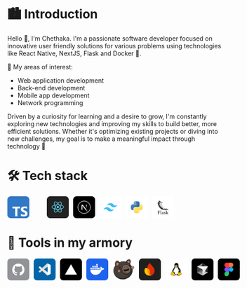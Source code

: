 # 🏙️ Introduction 

Hello 👋, I'm Chethaka. I'm a passionate software developer focused on innovative user friendly solutions for various problems using technologies like React Native, NextJS, Flask and Docker 🐳. 

🛐 My areas of interest: 
  * Web application development 
  * Back-end development
  * Mobile app development
  * Network programming

Driven by a curiosity for learning and a desire to grow, I'm constantly exploring new technologies and improving my skills to build better, more efficient solutions. Whether it's optimizing existing projects or diving into new challenges, my goal is to make a meaningful impact through technology 🚀

<!-- # 🛠️ Tech stack      

<div style="display: flex;flex-direction: row">
  <img src="./assets/icons/tech%20stack/ts.png" alt="TypeScript" width="50">
  <img src="./assets/icons/tech%20stack/rn.png" alt="React Native" width="50">
  <img src="./assets/icons/tech%20stack/nextjs.png" alt="NextJS" width="50">
  <img src="./assets/icons/tech%20stack/tailwind.png" alt="Tailwind CSS" width="50">
  <img src="./assets/icons/tech%20stack/python.png" alt="Python" width="50">
  <img src="./assets/icons/tech%20stack/flask.png" alt="Flask" width="50">
</div>

# 🏹 Tools in my armory 

<div style="display: flex;flex-direction: row">
  <img src="./assets/icons/tools/github.png" alt="GitHub" width="50">
  <img src="./assets/icons/tools/vs_code.png" alt="VS Code" width="50">
  <img src="./assets/icons/tools/vercel.png" alt="TypeScript" width="50">
  <img src="./assets/icons/tools/docker.png" alt="TypeScript" width="50">
  <img src="./assets/icons/tools/zustand.png" alt="TypeScript" width="50">
  <img src="./assets/icons/tools/firebase.png" alt="TypeScript" width="50">
  <img src="./assets/icons/tools/linux.png" alt="TypeScript" width="50">
  <img src="./assets/icons/tools/cursor.png" alt="TypeScript" width="50">
  <img src="./assets/icons/tools/figma.png" alt="TypeScript" width="50">
</div> -->

# 🛠️ Tech stack      

<div style="display: flex; flex-direction: row;width: 100%">
  <img src="./assets/icons/tech%20stack/ts.png" alt="TypeScript" width="50" style="margin-right: 40px;">
  <img src="./assets/icons/tech%20stack/rn.png" alt="React Native" width="50" style="margin-right: 10px;">
  <img src="./assets/icons/tech%20stack/nextjs.png" alt="NextJS" width="50" style="margin-right: 10px;">
  <img src="./assets/icons/tech%20stack/tailwind.png" alt="Tailwind CSS" width="50" style="margin-right: 10px;">
  <img src="./assets/icons/tech%20stack/python.png" alt="Python" width="50" style="margin-right: 10px;">
  <img src="./assets/icons/tech%20stack/flask.png" alt="Flask" width="50">
</div>

# 🏹 Tools in my armory 

<div style="display: flex; flex-direction: row;">
  <img src="./assets/icons/tools/github.png" alt="GitHub" width="50" style="margin-right: 10px;">
  <img src="./assets/icons/tools/vs_code.png" alt="VS Code" width="50" style="margin-right: 10px;">
  <img src="./assets/icons/tools/vercel.png" alt="Vercel" width="50" style="margin-right: 10px;">
  <img src="./assets/icons/tools/docker.png" alt="Docker" width="50" style="margin-right: 10px;">
  <img src="./assets/icons/tools/zustand.png" alt="Zustand" width="50" style="margin-right: 10px;">
  <img src="./assets/icons/tools/firebase.png" alt="Firebase" width="50" style="margin-right: 10px;">
  <img src="./assets/icons/tools/linux.png" alt="Linux" width="50" style="margin-right: 10px;">
  <img src="./assets/icons/tools/cursor.png" alt="Cursor" width="50" style="margin-right: 10px;">
  <img src="./assets/icons/tools/figma.png" alt="Figma" width="50">
</div>

